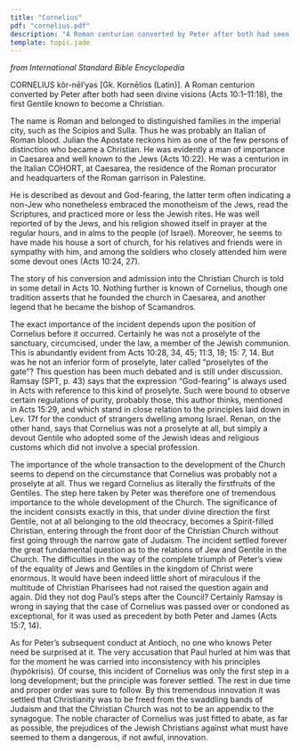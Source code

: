 ```yaml
---
title: "Cornelius"
pdf: "cornelius.pdf"
description: "A Roman centurion converted by Peter after both had seen divine visions (Acts 10:1–11:18), the first Gentile known to become a Christian."
template: topic.jade
---
```


_from International Standard Bible Encyclopedia_

CORNELIUS kôr-nēlʹyəs [Gk. Kornēlios (Latin)]. A Roman centurion converted by Peter after both had seen divine visions (Acts 10:1–11:18), the first Gentile known to become a Christian.

The name is Roman and belonged to distinguished families in the imperial city, such as the Scipios and Sulla. Thus he was probably an Italian of Roman blood. Julian the Apostate reckons him as one of the few persons of distinction who became a Christian. He was evidently a man of importance in Caesarea and well known to the Jews (Acts 10:22). He was a centurion in the Italian COHORT, at Caesarea, the residence of the Roman procurator and headquarters of the Roman garrison in Palestine.

He is described as devout and God-fearing, the latter term often indicating a non-Jew who nonetheless embraced the monotheism of the Jews, read the Scriptures, and practiced more or less the Jewish rites. He was well reported of by the Jews, and his religion showed itself in prayer at the regular hours, and in alms to the people (of Israel). Moreover, he seems to have made his house a sort of church, for his relatives and friends were in sympathy with him, and among the soldiers who closely attended him were some devout ones (Acts 10:24, 27).

The story of his conversion and admission into the Christian Church is told in some detail in Acts 10. Nothing further is known of Cornelius, though one tradition asserts that he founded the church in Caesarea, and another legend that he became the bishop of Scamandros.

The exact importance of the incident depends upon the position of Cornelius before it occurred. Certainly he was not a proselyte of the sanctuary, circumcised, under the law, a member of the Jewish communion. This is abundantly evident from Acts 10:28, 34, 45; 11:3, 18; 15: 7, 14. But was he not an inferior form of proselyte, later called “proselytes of the gate”? This question has been much debated and is still under discussion. Ramsay (SPT, p. 43) says that the expression “God-fearing” is always used in Acts with reference to this kind of proselyte. Such were bound to observe certain regulations of purity, probably those, this author thinks, mentioned in Acts 15:29, and which stand in close relation to the principles laid down in Lev. 17f for the conduct of strangers dwelling among Israel. Renan, on the other hand, says that Cornelius was not a proselyte at all, but simply a devout Gentile who adopted some of the Jewish ideas and religious customs which did not involve a special profession.

The importance of the whole transaction to the development of the Church seems to depend on the circumstance that Cornelius was probably not a proselyte at all. Thus we regard Cornelius as literally the firstfruits of the Gentiles. The step here taken by Peter was therefore one of tremendous importance to the whole development of the Church. The significance of the incident consists exactly in this, that under divine direction the first Gentile, not at all belonging to the old theocracy, becomes a Spirit-filled Christian, entering through the front door of the Christian Church without first going through the narrow gate of Judaism. The incident settled forever the great fundamental question as to the relations of Jew and Gentile in the Church. The difficulties in the way of the complete triumph of Peter’s view of the equality of Jews and Gentiles in the kingdom of Christ were enormous. It would have been indeed little short of miraculous if the multitude of Christian Pharisees had not raised the question again and again. Did they not dog Paul’s steps after the Council? Certainly Ramsay is wrong in saying that the case of Cornelius was passed over or condoned as exceptional, for it was used as precedent by both Peter and James (Acts 15:7, 14).

As for Peter’s subsequent conduct at Antioch, no one who knows Peter need be surprised at it. The very accusation that Paul hurled at him was that for the moment he was carried into inconsistency with his principles (hypókrisis). Of course, this incident of Cornelius was only the first step in a long development; but the principle was forever settled. The rest in due time and proper order was sure to follow. By this tremendous innovation it was settled that Christianity was to be freed from the swaddling bands of Judaism and that the Christian Church was not to be an appendix to the synagogue. The noble character of Cornelius was just fitted to abate, as far as possible, the prejudices of the Jewish Christians against what must have seemed to them a dangerous, if not awful, innovation.
